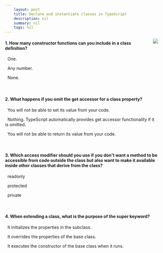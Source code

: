 ```yaml
---
    layout: post
    title: Declare and instantiate classes in TypeScript 
    description: nil
    summary: nil
    tags: nil
---
```



 <a target="_blank" href="https://docs.microsoft.com/en-us/learn/modules/typescript-declare-instantiate-classes/13-knowledge-check/"><i class="fas fa-external-link-alt"></i> </a>
 <img align="right" src="https://docs.microsoft.com/en-us/learn/achievements/typescript/typescript-declare-instantiate-classes.svg">
####  1. How many constructor functions can you include in a class definition?


<i class='fas fa-check-square' style='color: Dodgerblue;'></i> &nbsp;&nbsp;One.

<i class='far fa-square'></i> &nbsp;&nbsp;Any number.

<i class='far fa-square'></i> &nbsp;&nbsp;None.
<br />
<br />
<br />

####  2. What happens if you omit the get accessor for a class property?


<i class='far fa-square'></i> &nbsp;&nbsp;You will not be able to set its value from your code.

<i class='far fa-square'></i> &nbsp;&nbsp;Nothing. TypeScript automatically provides get accessor functionality if it is omitted.

<i class='fas fa-check-square' style='color: Dodgerblue;'></i> &nbsp;&nbsp;You will not be able to return its value from your code.
<br />
<br />
<br />

####  3. Which access modifier should you use if you don't want a method to be accessible from code outside the class but also want to make it available inside other classes that derive from the class?


<i class='far fa-square'></i> &nbsp;&nbsp;readonly

<i class='fas fa-check-square' style='color: Dodgerblue;'></i> &nbsp;&nbsp;protected

<i class='far fa-square'></i> &nbsp;&nbsp;private
<br />
<br />
<br />

####  4. When extending a class, what is the purpose of the super keyword?


<i class='far fa-square'></i> &nbsp;&nbsp;It initializes the properties in the subclass.

<i class='far fa-square'></i> &nbsp;&nbsp;It overrides the properties of the base class.

<i class='fas fa-check-square' style='color: Dodgerblue;'></i> &nbsp;&nbsp;It executes the constructor of the base class when it runs.
<br />
<br />
<br />
